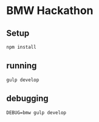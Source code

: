 # BMW Hackathon

## Setup

    npm install

## running

    gulp develop

## debugging

    DEBUG=bmw gulp develop
